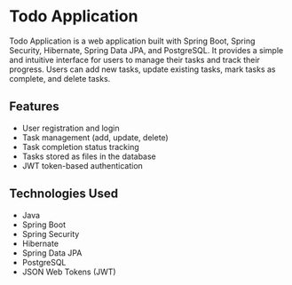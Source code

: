 # Todo Application

Todo Application is a web application built with Spring Boot, Spring Security, Hibernate, Spring Data JPA, and PostgreSQL. It provides a simple and intuitive interface for users to manage their tasks and track their progress. Users can add new tasks, update existing tasks, mark tasks as complete, and delete tasks.

## Features

- User registration and login
- Task management (add, update, delete)
- Task completion status tracking
- Tasks stored as files in the database
- JWT token-based authentication

## Technologies Used

- Java
- Spring Boot
- Spring Security
- Hibernate
- Spring Data JPA
- PostgreSQL
- JSON Web Tokens (JWT)

